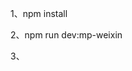 <!-- 茗居软装 -->

<!-- 安装 -->

1、npm install

<!-- 打包 -->

2、npm run dev:mp-weixin

3、<!-- 运行 --将 dist\dev\mp-weixin 文件夹放入微信开发者工具中运行 -->
